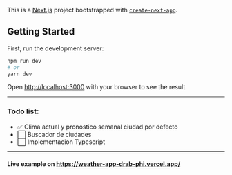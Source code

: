 This is a [Next.js](https://nextjs.org/) project bootstrapped with [`create-next-app`](https://github.com/vercel/next.js/tree/canary/packages/create-next-app).

## Getting Started

First, run the development server:

```bash
npm run dev
# or
yarn dev
```

Open [http://localhost:3000](http://localhost:3000) with your browser to see the result.

-----------

### Todo list:
- ✅ Clima actual y pronostico semanal ciudad por defecto
- ⬜ Buscador de ciudades
- ⬜ Implementacion Typescript

-----------

#### Live example on https://weather-app-drab-phi.vercel.app/
